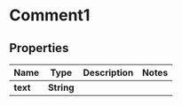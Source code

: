 

# Comment1


## Properties

| Name | Type | Description | Notes |
|------------ | ------------- | ------------- | -------------|
|**text** | **String** |  |  |



